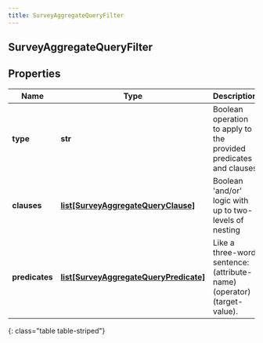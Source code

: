 ```yaml
---
title: SurveyAggregateQueryFilter
---
```

## SurveyAggregateQueryFilter

## Properties

|Name | Type | Description | Notes|
|------------ | ------------- | ------------- | -------------|
| **type** | **str** | Boolean operation to apply to the provided predicates and clauses | |
| **clauses** | [**list[SurveyAggregateQueryClause]**](SurveyAggregateQueryClause.html) | Boolean &#39;and/or&#39; logic with up to two-levels of nesting | [optional] |
| **predicates** | [**list[SurveyAggregateQueryPredicate]**](SurveyAggregateQueryPredicate.html) | Like a three-word sentence: (attribute-name) (operator) (target-value). | [optional] |
{: class="table table-striped"}


